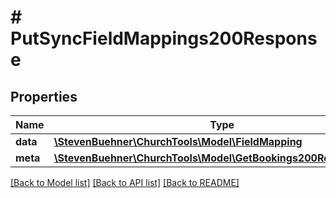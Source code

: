 # # PutSyncFieldMappings200Response

## Properties

Name | Type | Description | Notes
------------ | ------------- | ------------- | -------------
**data** | [**\StevenBuehner\ChurchTools\Model\FieldMapping**](FieldMapping.md) |  | [optional]
**meta** | [**\StevenBuehner\ChurchTools\Model\GetBookings200ResponseMeta**](GetBookings200ResponseMeta.md) |  | [optional]

[[Back to Model list]](../../README.md#models) [[Back to API list]](../../README.md#endpoints) [[Back to README]](../../README.md)
